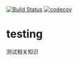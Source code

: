 [![Build Status](https://travis-ci.org/Samaritan89/testing.svg?branch=dev)](https://travis-ci.org/Samaritan89/testing)
[![codecov](https://codecov.io/gh/Samaritan89/testing/branch/dev/graph/badge.svg)](https://codecov.io/gh/Samaritan89/testing/branch/dev)

# testing

测试相关知识
